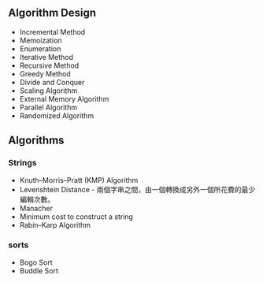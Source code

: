 ## Algorithm Design
- Incremental Method
- Memoization
- Enumeration
- Iterative Method
- Recursive Method
- Greedy Method
- Divide and Conquer
- Scaling Algorithm
- External Memory Algorithm
- Parallel Algorithm 
- Randomized Algorithm

## Algorithms

### Strings
- Knuth–Morris–Pratt (KMP) Algorithm
- Levenshtein Distance - 兩個字串之間，由一個轉換成另外一個所花費的最少編輯次數。
- Manacher
- Minimum cost to construct a string
- Rabin–Karp Algorithm


### sorts
- Bogo Sort
- Buddle Sort